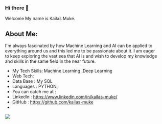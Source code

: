 ### Hi there 👋
Welcome
My name is Kailas Muke.

## About Me:
I'm always fascinated by how Machine Learning and AI can be applied to everything around us and this led me to be passionate about it. I am eager to keep exploring the vast sea that AI is and wish to develop my knowledge and skills in the same field in the near future.

- My Tech Skills: Machine Learning ,Deep Learning
- Web Tech:
- Data Base : My SQL
- Languages : PYTHON, 
- You can catch me at :
- LinkedIn : https://www.linkedin.com/in/kailas-muke/
- GitHub : https://github.com/kailas-muke
- 
<img src="https://github-readme-stats.vercel.app/api?username=kailas-muke&&show_icons=true&title_color=ffffff&icon_color=bb2acf&text_color=daf7dc&bg_color=151515">


<!--
**kailas-muke/kailas-muke** is a ✨ _special_ ✨ repository because its `README.md` (this file) appears on your GitHub profile.

Here are some ideas to get you started:

- 🔭 I’m currently working on ...
- 🌱 I’m currently learning ...
- 👯 I’m looking to collaborate on ...
- 🤔 I’m looking for help with ...
- 💬 Ask me about ...
- 📫 How to reach me: ...
- 😄 Pronouns: ...
- ⚡ Fun fact: ...
-->
